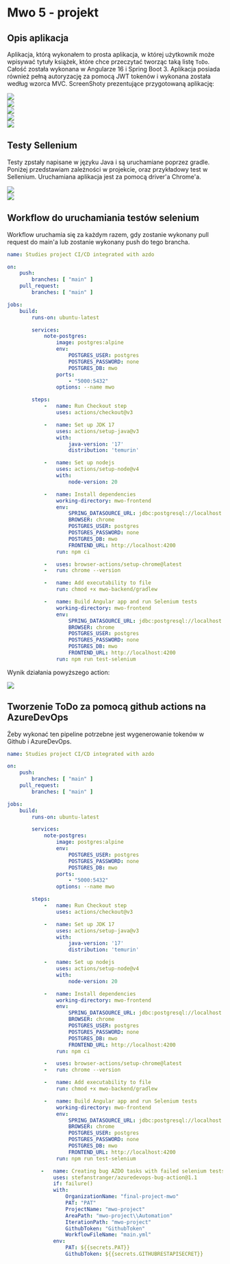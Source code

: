 # Mwo 5 - projekt

## Opis aplikacja

Aplikacja, którą wykonałem to prosta aplikacja, w której użytkownik może wpisywać tytuły książek, które chce przeczytać tworząc taką listę `ToDo`. Całość została wykonana w Angularze 16 i Spring Boot 3. Aplikacja posiada również pełną autoryzację za pomocą JWT tokenów i wykonana została według wzorca MVC. ScreenShoty prezentujące przygotowaną aplikację:

<div alignment="center">
    <img src="docs/1.png">
</div>

<div alignment="center">
    <img src="docs/2.png">
</div>

<div alignment="center">
    <img src="docs/3.png">
</div>

<div alignment="center">
    <img src="docs/4.png">
</div>

<div alignment="center">
    <img src="docs/5.png">
</div>

## Testy Sellenium

Testy zpstały napisane w języku Java i są uruchamiane poprzez gradle. Poniżej przedstawiam zależności w projekcie, oraz przykładowy test w Sellenium. Uruchamiana aplikacja jest za pomocą driver'a Chrome'a.

<div alignment="center">
    <img src="docs/6.png">
</div>

<div alignment="center">
    <img src="docs/7.png">
</div>

## Workflow do uruchamiania testów selenium

Workflow uruchamia się za każdym razem, gdy zostanie wykonany pull request do main'a lub zostanie wykonany push do tego brancha.

```yml
name: Studies project CI/CD integrated with azdo

on:
    push:
        branches: [ "main" ]
    pull_request:
        branches: [ "main" ]

jobs:
    build:
        runs-on: ubuntu-latest

        services:
            note-postgres:
                image: postgres:alpine
                env:
                    POSTGRES_USER: postgres
                    POSTGRES_PASSWORD: none
                    POSTGRES_DB: mwo
                ports:
                    - "5000:5432"
                options: --name mwo

        steps:
            -   name: Run Checkout step
                uses: actions/checkout@v3

            -   name: Set up JDK 17
                uses: actions/setup-java@v3
                with:
                    java-version: '17'
                    distribution: 'temurin'

            -   name: Set up nodejs
                uses: actions/setup-node@v4
                with:
                    node-version: 20

            -   name: Install dependencies
                working-directory: mwo-frontend
                env:
                    SPRING_DATASOURCE_URL: jdbc:postgresql://localhost:5000/mwo
                    BROWSER: chrome
                    POSTGRES_USER: postgres
                    POSTGRES_PASSWORD: none
                    POSTGRES_DB: mwo
                    FRONTEND_URL: http://localhost:4200
                run: npm ci

            -   uses: browser-actions/setup-chrome@latest
            -   run: chrome --version

            -   name: Add executability to file
                run: chmod +x mwo-backend/gradlew

            -   name: Build Angular app and run Selenium tests
                working-directory: mwo-frontend
                env:
                    SPRING_DATASOURCE_URL: jdbc:postgresql://localhost:5000/mwo
                    BROWSER: chrome
                    POSTGRES_USER: postgres
                    POSTGRES_PASSWORD: none
                    POSTGRES_DB: mwo
                    FRONTEND_URL: http://localhost:4200
                run: npm run test-selenium
```

Wynik działania powyższego action:

<div alignment="center">
    <img src="docs/8.png">
</div>

## Tworzenie ToDo za pomocą github actions na AzureDevOps

Żeby wykonać ten pipeline potrzebne jest wygenerowanie tokenów w Github i AzureDevOps.

```yml
name: Studies project CI/CD integrated with azdo

on:
    push:
        branches: [ "main" ]
    pull_request:
        branches: [ "main" ]

jobs:
    build:
        runs-on: ubuntu-latest

        services:
            note-postgres:
                image: postgres:alpine
                env:
                    POSTGRES_USER: postgres
                    POSTGRES_PASSWORD: none
                    POSTGRES_DB: mwo
                ports:
                    - "5000:5432"
                options: --name mwo

        steps:
            -   name: Run Checkout step
                uses: actions/checkout@v3

            -   name: Set up JDK 17
                uses: actions/setup-java@v3
                with:
                    java-version: '17'
                    distribution: 'temurin'

            -   name: Set up nodejs
                uses: actions/setup-node@v4
                with:
                    node-version: 20

            -   name: Install dependencies
                working-directory: mwo-frontend
                env:
                    SPRING_DATASOURCE_URL: jdbc:postgresql://localhost:5000/mwo
                    BROWSER: chrome
                    POSTGRES_USER: postgres
                    POSTGRES_PASSWORD: none
                    POSTGRES_DB: mwo
                    FRONTEND_URL: http://localhost:4200
                run: npm ci

            -   uses: browser-actions/setup-chrome@latest
            -   run: chrome --version

            -   name: Add executability to file
                run: chmod +x mwo-backend/gradlew

            -   name: Build Angular app and run Selenium tests
                working-directory: mwo-frontend
                env:
                    SPRING_DATASOURCE_URL: jdbc:postgresql://localhost:5000/mwo
                    BROWSER: chrome
                    POSTGRES_USER: postgres
                    POSTGRES_PASSWORD: none
                    POSTGRES_DB: mwo
                    FRONTEND_URL: http://localhost:4200
                run: npm run test-selenium

           -   name: Creating bug AZDO tasks with failed selenium tests
               uses: stefanstranger/azuredevops-bug-action@1.1
               if: failure()
               with:
                   OrganizationName: "final-project-mwo"
                   PAT: "PAT"
                   ProjectName: "mwo-project"
                   AreaPath: "mwo-project\\Automation"
                   IterationPath: "mwo-project"
                   GithubToken: "GithubToken"
                   WorkflowFileName: "main.yml"
               env:
                   PAT: ${{secrets.PAT}}
                   GithubToken: ${{secrets.GITHUBRESTAPISECRET}}
```

